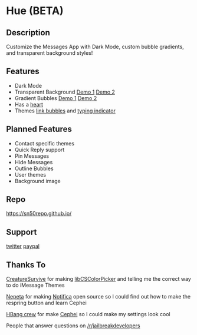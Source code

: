 # Hue (BETA)

## Description
Customize the Messages App with Dark Mode, custom bubble gradients, and transparent background styles!

## Features
* Dark Mode
* Transparent Background [Demo 1](https://i.imgur.com/BJQhXP7.jpg) [Demo 2](https://i.imgur.com/psQRa2Z.jpg)
* Gradient Bubbles [Demo 1](https://i.imgur.com/dH7c6gP.png) [Demo 2](https://i.imgur.com/dUmg1VY.png)
* Has a [heart](https://i.imgur.com/hMBOlNi.jpg)
* Themes [link bubbles](https://i.imgur.com/3Hq5GL5.png) and [typing indicator](https://i.imgur.com/83R2Pi2.jpg)

## Planned Features
* Contact specific themes
* Quick Reply support
* Pin Messages
* Hide Messages
* Outline Bubbles
* User themes
* Background image

## Repo
https://sn50repo.github.io/

## Support
[twitter](https://twitter.com/lilboipham)
[paypal](https://bit.ly/2FVyWNm)

## Thanks To
[CreatureSurvive](https://github.com/CreatureSurvive) for making [libCSColorPicker](https://github.com/CreatureSurvive/libCSColorPicker) and telling me the correct way to do iMessage Themes

[Nepeta](https://github.com/Nepeta) for making [Notifica](https://github.com/Nepeta/Notifica) open source so I could find out how to make the respring button and learn Cephei

[HBang crew](https://github.com/hbang) for make [Cephei](https://github.com/hbang/libcephei) so I could make my settings look cool

People that answer questions on [/r/jailbreakdevelopers](https://www.reddit.com/r/jailbreakdevelopers/)